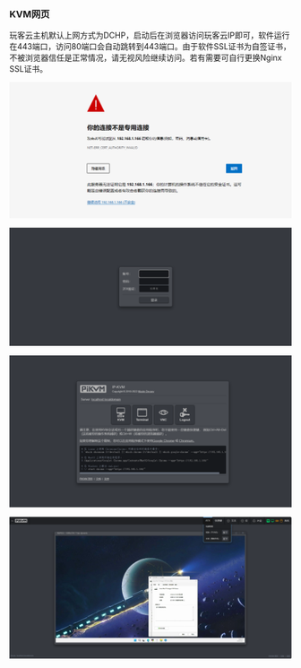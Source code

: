 ### KVM网页

玩客云主机默认上网方式为DCHP，启动后在浏览器访问玩客云IP即可，软件运行在443端口，访问80端口会自动跳转到443端口。由于软件SSL证书为自签证书，不被浏览器信任是正常情况，请无视风险继续访问。若有需要可自行更换Nginx SSL证书。

![img](./img/1717946886150-48.png)

![img](./img/1717946094180-7.png)

![img](./img/1717946094181-8.png)

![img](./img/1717946876987-45.png)